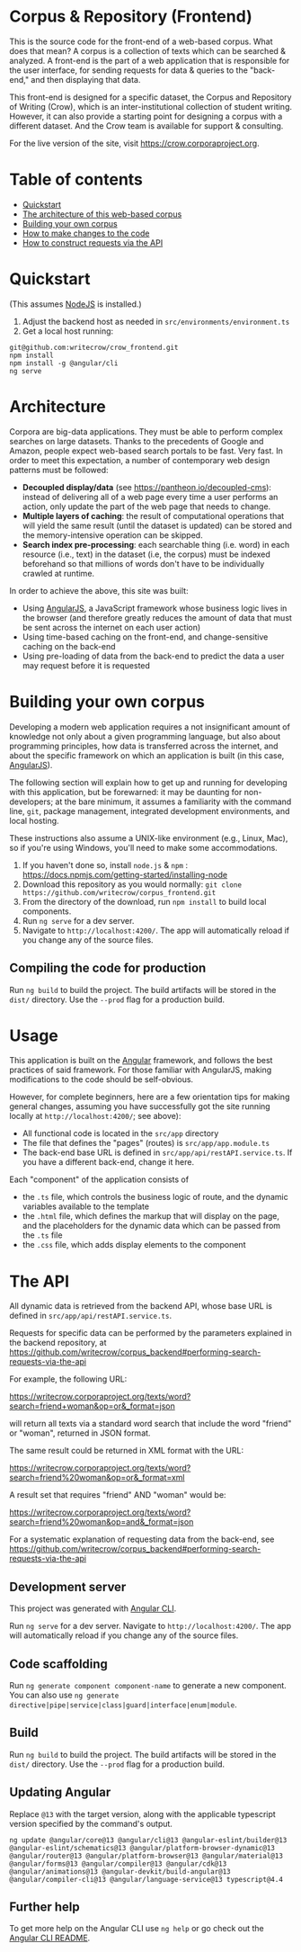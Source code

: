 # Corpus & Repository (Frontend)
This is the source code for the front-end of a web-based corpus. What does that mean? A corpus is a collection of texts which can be searched & analyzed. A front-end is the part of a web application that is responsible for the user interface, for sending requests for data & queries to the "back-end," and then displaying that data.

This front-end is designed for a specific dataset, the Corpus and Repository of Writing (Crow), which is an inter-institutional collection of student writing. However, it can also provide a starting point for designing a corpus with a different dataset. And the Crow team is available for support & consulting.

For the live version of the site, visit https://crow.corporaproject.org.

# Table of contents
* [Quickstart](#quickstart)
* [The architecture of this web-based corpus](#architecture)
* [Building your own corpus](#building-your-own-corpus)
* [How to make changes to the code](#usage)
* [How to construct requests via the API](#the-api)

# Quickstart
(This assumes [NodeJS](https://nodejs.org/en/) is installed.)
1. Adjust the backend host as needed in `src/environments/environment.ts`
2. Get a local host running:
```
git@github.com:writecrow/crow_frontend.git
npm install
npm install -g @angular/cli
ng serve
```

# Architecture
Corpora are big-data applications. They must be able to perform complex searches on large datasets. Thanks to the precedents of Google and Amazon, people expect web-based search portals to be fast. Very fast. In order to meet this expectation, a number of contemporary web design patterns must be followed:

- **Decoupled display/data** (see https://pantheon.io/decoupled-cms): instead of delivering all of a web page every time a user performs an action, only update the part of the web page that needs to change.
- **Multiple layers of caching**: the result of computational operations that will yield the same result (until the dataset is updated) can be stored and the memory-intensive operation can be skipped.
- **Search index pre-processing**: each searchable thing (i.e. word) in each resource (i.e., text) in the dataset (i.e, the corpus) must be indexed beforehand so that millions of words don't have to be individually crawled at runtime.

In order to achieve the above, this site was built:
- Using [AngularJS](https://angularjs.org/), a JavaScript framework whose business logic lives in the browser (and therefore greatly reduces the amount of data that must be sent across the internet on each user action)
- Using time-based caching on the front-end, and change-sensitive caching on the back-end
- Using pre-loading of data from the back-end to predict the data a user may request before it is requested

# Building your own corpus
Developing a modern web application requires a not insignificant amount of knowledge not only about a given programming language, but also about programming principles, how data is transferred across the internet, and about the specific framework on which an application is built (in this case, [AngularJS](https://angularjs.org/)). 

The following section will explain how to get up and running for developing with this application, but be forewarned: it may be daunting for non-developers; at the bare minimum, it assumes a familiarity with the command line, `git`, package management, integrated development environments, and local hosting.

These instructions also assume a UNIX-like environment (e.g., Linux, Mac), so if you're using Windows, you'll need to make some accommodations.


1. If you haven't done so, install `node.js` & `npm` : https://docs.npmjs.com/getting-started/installing-node
1. Download this repository as you would normally: `git clone https://github.com/writecrow/corpus_frontend.git`
1. From the directory of the download, run `npm install` to build local components.
1. Run `ng serve` for a dev server. 
1. Navigate to `http://localhost:4200/`. The app will automatically reload if you change any of the source files.

## Compiling the code for production

Run `ng build` to build the project. The build artifacts will be stored in the `dist/` directory. Use the `--prod` flag for a production build.

# Usage
This application is built on the [Angular](https://angularjs.org/) framework, and follows the best practices of said framework. For those familiar with AngularJS, making modifications to the code should be self-obvious.

However, for complete beginners, here are a few orientation tips for making general changes, assuming you have successfully got the site running locally at `http://localhost:4200/`; see above):

- All functional code is located in the `src/app` directory
- The file that defines the "pages" (routes) is `src/app/app.module.ts`
- The back-end base URL is defined in `src/app/api/restAPI.service.ts`. If you have a different back-end, change it here.

Each "component" of the application consists of 
- the `.ts` file, which controls the business logic of route, and the dynamic variables available to the template
- the `.html` file, which defines the markup that will display on the page, and the placeholders for the dynamic data which can be passed from the `.ts` file
- the `.css` file, which adds display elements to the component

# The API
All dynamic data is retrieved from the backend API, whose base URL is defined in `src/app/api/restAPI.service.ts`.

Requests for specific data can be performed by the parameters explained in the backend repository, at https://github.com/writecrow/corpus_backend#performing-search-requests-via-the-api

For example, the following URL:

https://writecrow.corporaproject.org/texts/word?search=friend+woman&op=or&_format=json

will return all texts via a standard word search that include the word "friend" or "woman", returned in JSON format. 

The same result could be returned in XML format with the URL:

https://writecrow.corporaproject.org/texts/word?search=friend%20woman&op=or&_format=xml

A result set that requires "friend" AND "woman" would be: 

https://writecrow.corporaproject.org/texts/word?search=friend%20woman&op=and&_format=json

For a systematic explanation of requesting data from the back-end, see https://github.com/writecrow/corpus_backend#performing-search-requests-via-the-api


## Development server
This project was generated with [Angular CLI](https://github.com/angular/angular-cli).

Run `ng serve` for a dev server. Navigate to `http://localhost:4200/`. The app will automatically reload if you change any of the source files.

## Code scaffolding

Run `ng generate component component-name` to generate a new component. You can also use `ng generate directive|pipe|service|class|guard|interface|enum|module`.

## Build

Run `ng build` to build the project. The build artifacts will be stored in the `dist/` directory. Use the `--prod` flag for a production build.

## Updating Angular
Replace `@13` with the target version, along with the applicable typescript version specified by the command's output.

```
ng update @angular/core@13 @angular/cli@13 @angular-eslint/builder@13 @angular-eslint/schematics@13 @angular/platform-browser-dynamic@13 @angular/router@13 @angular/platform-browser@13 @angular/material@13 @angular/forms@13 @angular/compiler@13 @angular/cdk@13 @angular/animations@13 @angular-devkit/build-angular@13 @angular/compiler-cli@13 @angular/language-service@13 typescript@4.4
```

## Further help

To get more help on the Angular CLI use `ng help` or go check out the [Angular CLI README](https://github.com/angular/angular-cli/blob/master/README.md).
